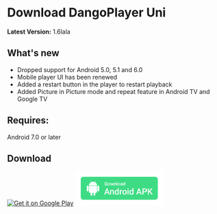 # Download DangoPlayer Uni
**Latest Version:** 1.6lala

## What's new
- Dropped support for Android 5.0, 5.1 and 6.0
- Mobile player UI has been renewed
- Added a restart button in the player to restart playback
- Added Picture in Picture mode and repeat feature in Android TV and Google TV

## Requires:
Android 7.0 or later

## Download
<a href='https://play.google.com/store/apps/details?id=com.brunochanrio.dangoplayeruni&pcampaignid=pcampaignidMKT-Other-global-all-co-prtnr-py-PartBadge-Mar2515-1'><img alt='Get it on Google Play' height='80' src='https://play.google.com/intl/en_us/badges/static/images/badges/en_badge_web_generic.png'/></a>
<a href="https://github.com/brunochanrio/DangoPlayer/releases/download/lala/DangoPlayerUni_1.6lala.apk"><img alt="Download Android APK" height="80" src="https://github.com/brunochanrio/DangoPlayer/raw/main/68747470733a2f2f706c61792e676f6f676c652e636f6d2f696e746c2f656e5f75732f6261646765732f7374617469632f696d616765732f6261646765732f656e5f62616467655f7765625f67656e657269632e706e67.png"/></a>
